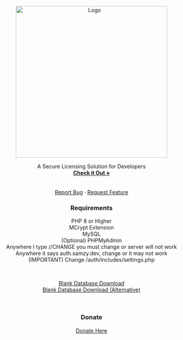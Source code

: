 <div id="top"></div>
<br />
<div align="center">
  <a href="https://github.com/YungSamzy/SamzyAuth">
    <img src="https://auth.samzy.dev/auth/assets/img/logo_long.png" alt="Logo" width="400">
  </a>

  <p align="center">
    A Secure Licensing Solution for Developers
    <br />
    <a href="https://auth.samzy.dev"><strong>Check it Out »</strong></a>
    <br />
    <br />
    <br />
    <a align="center" href="https://github.com/YungSamzy/SamzyAuth/issues">  Report Bug</a>
    ·
    <a align="center" href="https://github.com/YungSamzy/SamzyAuth/issues">Request Feature</a>
  </p>
</div>

<!-- ABOUT THE PROJECT -->
<h3 align="center">Requirements</h3>
<p align="center" style="text-align:center">
PHP 8 or Higher
<br/>
MCrypt Extension
<br/>
MySQL
<br/>
(Optional) PHPMyAdmin
<br/>
Anywhere I type //CHANGE you must change or server will not work
<br/>
Anywhere it says auth.samzy.dev, change or it may not work
<br/>
(IMPORTANT) Change /auth/includes/settings.php
<br/>
</p>
<br />
<p align="center" style="text-align:center">
<a align="center" href="https://raw.githubusercontent.com/YungSamzy/SamzyAuth/master/database.sql">Blank Database Download</a>
<br />
<a align="center" href="https://samzy.dev/download/database.sql">Blank Database Download (Alternative)</a>
<br />
</p>
<br />
<h3 align="center">Donate</h3>
<p align="center">
  <a href="https://samzy.dev/donate">Donate Here</a>
</p>
